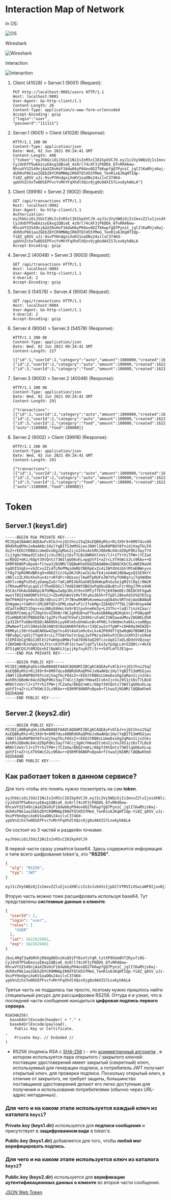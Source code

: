 # Interaction Map of Network

In OS:

![OS](https://github.com/Kraus17th/Interaction.Map.of.Network/blob/main/Map%20of%20Network/Assets/os.jpg)

Wireshark

![Wireshark](https://github.com/Kraus17th/Interaction.Map.of.Network/blob/main/Map%20of%20Network/Assets/wireshark.jpg)

Interaction

![Interaction](https://github.com/Kraus17th/Interaction.Map.of.Network/blob/main/Map%20of%20Network/Assets/Interaction.jpg)

1. Client (41028) > Server.1 (9001) (Request):

   ```http
   PUT http://localhost:9001/users HTTP/1.1
   Host: localhost:9001
   User-Agent: Go-http-client/1.1
   Content-Length: 26
   Content-Type: application/x-www-form-urlencoded
   Accept-Encoding: gzip
   {"login":"user",
   "password":"111111"}
   ```

2. Server.1 (9001) > Client (41028) (Response):

   ```http
   HTTP/1.1 200 OK
   Content-Type: application/json
   Date: Wed, 02 Jun 2021 09:24:41 GMT
   Content-Length: 496
   {"token":"eyJhbGciOiJSUzI1NiIsInR5cCI6IkpXVCJ9.eyJ1c2VySWQiOjIsImxvZ2luIjoidXNlciIsInJvbGVzIjpbIlVTRVIiXSwiaWF0IjoxNjIyNjI1ODgxLCJleHAiOjE2MjI2Mjk0ODF9.JbsL4MqT3q4bRVhjR8dg8KDvzKuQ9jFY8zoYzYqR_tztXP9kGm8hT2Ryxfi0G-CyJdnDfP5wEmzsyEAxg1QBieE_4z8rl74cXF3jP6DDk_6TvRR46ew-RhcwVYSIS49njAaXZ8vHzF16dw66yP04ov6D27kKwpfgQ7PyniC_jqlIlKwRhjsKwj-dUhRsP8k1ao2GEbZ8YCR9MN0pIR0dTQlH55fMeG_TenR1s6JKqHTIQp-Yi8Z_q9SV_uJi-9svPYHndgniXoKV1oaONs24xilvC374Kd-ypUVnZchxTw0DSEPFvcYvMnYFqXhdlXQzv9jg0u9AXIS7Lnx6yhAbLA"}
   ```

3. Client (39916) > Server.2 (9002) (Request):

   ```http
   GET /api/transactions HTTP/1.1
   Host: localhost:9002
   User-Agent: Go-http-client/1.1
   Authorization: eyJhbGciOiJSUzI1NiIsInR5cCI6IkpXVCJ9.eyJ1c2VySWQiOjIsImxvZ2luIjoidXNlciIsInJvbGVzIjpbIlVTRVIiXSwiaWF0IjoxNjIyNjI1ODgxLCJleHAiOjE2MjI2Mjk0ODF9.JbsL4MqT3q4bRVhjR8dg8KDvzKuQ9jFY8zoYzYqR_tztXP9kGm8hT2Ryxfi0G-CyJdnDfP5wEmzsyEAxg1QBieE_4z8rl74cXF3jP6DDk_6TvRR46ew-RhcwVYSIS49njAaXZ8vHzF16dw66yP04ov6D27kKwpfgQ7PyniC_jqlIlKwRhjsKwj-dUhRsP8k1ao2GEbZ8YCR9MN0pIR0dTQlH55fMeG_TenR1s6JKqHTIQp-Yi8Z_q9SV_uJi-9svPYHndgniXoKV1oaONs24xilvC374Kd-ypUVnZchxTw0DSEPFvcYvMnYFqXhdlXQzv9jg0u9AXIS7Lnx6yhAbLA
   Accept-Encoding: gzip
   ```

4. Server.2 (40048) > Server.3 (9003) (Request):

   ```http
   GET /api/transactions HTTP/1.1
   Host: localhost:9003
   User-Agent: Go-http-client/1.1
   X-Userid: 2
   Accept-Encoding: gzip
   ```

5. Server.3 (54578) > Server.4 (9004) (Request):

   ```http
   GET /api/transactions HTTP/1.1
   Host: localhost:9004
   User-Agent: Go-http-client/1.1
   X-Userid: 2
   Accept-Encoding: gzip
   ```

6. Server.4 (9004) > Server.3 (54578) (Response):

   ```http
   HTTP/1.1 200 OK
   Content-Type: application/json
   Date: Wed, 02 Jun 2021 09:24:41 GMT
   Content-Length: 227
   
   [{"id":1,"userId":2,"category":"auto","amount":1000000,"created":1622625845},{"id":2,"userId":2,"category":"auto","amount":100000,"created":1622625845},{"id":3,"userId":2,"category":"food","amount":100000,"created":1622625845}]
   ```

7. Server.3 (9003) > Server.2 (40048) (Response):

   ```http
   HTTP/1.1 200 OK
   Content-Type: application/json
   Date: Wed, 02 Jun 2021 09:24:41 GMT
   Content-Length: 291
   
   {"transactions":[{"id":1,"userId":2,"category":"auto","amount":1000000,"created":1622625845},{"id":2,"userId":2,"category":"auto","amount":100000,"created":1622625845},{"id":3,"userId":2,"category":"food","amount":100000,"created":1622625845}],"categoryStats":{"auto":1100000,"food":100000}}
   ```

8. Server.2 (9002) > Client (39916) (Response):

   ```http
   HTTP/1.1 200 OK
   Content-Type: application/json
   Date: Wed, 02 Jun 2021 09:24:41 GMT
   Content-Length: 291
   
   {"transactions":[{"id":1,"userId":2,"category":"auto","amount":1000000,"created":1622625845},{"id":2,"userId":2,"category":"auto","amount":100000,"created":1622625845},{"id":3,"userId":2,"category":"food","amount":100000,"created":1622625845}],"categoryStats":{"auto":1100000,"food":100000}}
   ```

# Token



## Server.1  (keys1.dir)

```asciiarmor
-----BEGIN RSA PRIVATE KEY-----
MIIEpAIBAAKCAQEAxFv8lbJ+njQ1thnz25qZAsEQB0yRhz+Ri3X9r9+6M97dus80
BRdkRaQPHxJxNaAKQc1HylYqBITS3mMSGjwsJ6WtlIAoR8PBUY8fnidjVagTkLFO
dzZ+rEEOJtRB0zLUmeDxxDg2qMan2ijn2nksAshRhJQ8eNc84cdZ0pPdKz3ay774
Ccj3gHcYHmadICs6nIjcVuJ9S1z16sT7LBiOWR6hlVeV/lJ+1TYrhiTPW+j7CZaX
w/BbQZ+mKi/6QpY39tQntz73WIlqGO6uhLxpgUtFI+aZrcLXTHSWiSJLs9KAx++Q
5KMF86NOPu8poA+f1twa3jN1NM/lQQBwKhmXbQIDAQABAoIBAQCKbC5LeWE5NaUH
kpQOI5XqEx+xhZCxv2Zi4fLMoPMqzdmRb7BERpExZs4iIWYdX4zbhlMtmEBWnyvo
Cf8g73pRGMKdBRtgO+d0D2lCnJGyOKJSRiwCbjAuTk4joU4mDJdDQwgsQ1SE9kYt
zNhlczZLX9vXkohux4zrvRTdFc+8QsoojlKwRTpRUFoJW7V5yfU9BqrujTqhWdDm
m8VlcvWgPsX5djyDamgZuGr7aKjAMI4bXGahBIQdkWnpRnGu5e1gM1tCOqt/0WiR
iTRkew0P6tyLqaCzlTheOEOGil74d8IANfOBO3ePqObuGBuBtsFzr9OgJ7MreXH0
03CAsfUhAoGBAOpLN7hMNpw2wQp3DLXt9sn5MTyffEYVjK9IWeDErZNIDCKFXgwD
mwstTBSIXA0ORPs5YGJJ+ZbvRUnWsViMvT9tyKu365hrFTpDl28boXdSVSQ7D3ig
NmTF6HG5Yg+0v3cQD/dDcoi3YlJY7Bnw9KNMv6xemwzuq5A4Xv5RTndjAoGBANaN
Eh0gmmj+YaHhY+2MjO0TQFn1PMLxbwFvPJ/IfxbMg+ZZAXDV7fT8LlSWY4hnp44W
dZadlkdNZt1Dqs+xuiN0yE6HeLVa9rB1tpxhneKm3y+L2SThc+laQl7jnzkZaa//
HEQURfCmmLgJTZ0gtUc4Z9bN/rNC1gRdUD+wFfbvAoGBANqyN2KqkVcjrPGNyqmP
ZIuHNbR20lPBDb8X8/1g2PzfhaQ7hVwFiZXXRGruFa6CIVW3awaUMov28GBKLOSR
Cp3IZkYTubBeVEQ8j4BA9GkiyyK0lm5sbhmGusBc4PH0L7x9m8mcha6kLvza0Bgu
2MwNeeT1shlSN4a5d8JANtQtAoGAH09fAVksr33QCau2xYfpWP+iOH6Na3WIWZE+
K6M6yLz30rnSeAEAROw4Zqe7xsA5t4aXim9c6vLkvA2P89df7qSwRqWGfBDWR1Im
YBPu0pC/qVSjT7qHC9rcLLTTG6YVwlVcbqL2wfPN/a194hxP2CDnJnXRYZ+zU9e6
SlEMI4kCgYBa11Nlkt2YwHdpu0MAvTeA76983aQ20Tczx4qX17aOLdDdnVVQzoqr
tZWXbWOrRJohpU/kSJYxrcK3fFdPJ2ctwe7jqVTylEo3yfpdgLLd+5ZQRt/+4kt6
BTS1gNCQSJt8M2QznbIlNyWXi3jpjjKp7uyHJT/3r++5dfLmf5JE1g==
-----END RSA PRIVATE KEY-----
```

```asciiarmor
-----BEGIN PUBLIC KEY-----
MIIBIjANBgkqhkiG9w0BAQEFAAOCAQ8AMIIBCgKCAQEAxFv8lbJ+njQ1thnz25qZ
AsEQB0yRhz+Ri3X9r9+6M97dus80BRdkRaQPHxJxNaAKQc1HylYqBITS3mMSGjws
J6WtlIAoR8PBUY8fnidjVagTkLFOdzZ+rEEOJtRB0zLUmeDxxDg2qMan2ijn2nks
AshRhJQ8eNc84cdZ0pPdKz3ay774Ccj3gHcYHmadICs6nIjcVuJ9S1z16sT7LBiO
WR6hlVeV/lJ+1TYrhiTPW+j7CZaXw/BbQZ+mKi/6QpY39tQntz73WIlqGO6uhLxp
gUtFI+aZrcLXTHSWiSJLs9KAx++Q5KMF86NOPu8poA+f1twa3jN1NM/lQQBwKhmX
bQIDAQAB
-----END PUBLIC KEY-----
```

## Server.2 (keys2.dir)

```asciiarmor
-----BEGIN PUBLIC KEY-----
MIIBIjANBgkqhkiG9w0BAQEFAAOCAQ8AMIIBCgKCAQEAxFv8lbJ+njQ1thnz25qZ
AsEQB0yRhz+Ri3X9r9+6M97dus80BRdkRaQPHxJxNaAKQc1HylYqBITS3mMSGjws
J6WtlIAoR8PBUY8fnidjVagTkLFOdzZ+rEEOJtRB0zLUmeDxxDg2qMan2ijn2nks
AshRhJQ8eNc84cdZ0pPdKz3ay774Ccj3gHcYHmadICs6nIjcVuJ9S1z16sT7LBiO
WR6hlVeV/lJ+1TYrhiTPW+j7CZaXw/BbQZ+mKi/6QpY39tQntz73WIlqGO6uhLxp
gUtFI+aZrcLXTHSWiSJLs9KAx++Q5KMF86NOPu8poA+f1twa3jN1NM/lQQBwKhmX
bQIDAQAB
-----END PUBLIC KEY-----
```

## Как работает token в данном сервисе?

Для того чтобы это понять нужно посмотреть на сам **token**. 

```apl
eyJhbGciOiJSUzI1NiIsInR5cCI6IkpXVCJ9.eyJ1c2VySWQiOjIsImxvZ2luIjoidXNlciIsInJvbGVzIjpbIlVTRVIiXSwiaWF0IjoxNjIyNjI1ODgxLCJleHAiOjE2MjI2Mjk0ODF9.JbsL4MqT3q4bRVhjR8dg8KDvzKuQ9jFY8zoYzYqR_tztXP9kGm8hT2Ryxfi0G-CyJdnDfP5wEmzsyEAxg1QBieE_4z8rl74cXF3jP6DDk_6TvRR46ew-RhcwVYSIS49njAaXZ8vHzF16dw66yP04ov6D27kKwpfgQ7PyniC_jqlIlKwRhjsKwj-dUhRsP8k1ao2GEbZ8YCR9MN0pIR0dTQlH55fMeG_TenR1s6JKqHTIQp-Yi8Z_q9SV_uJi-9svPYHndgniXoKV1oaONs24xilvC374Kd-ypUVnZchxTw0DSEPFvcYvMnYFqXhdlXQzv9jg0u9AXIS7Lnx6yhAbLA
```

Он состоит из 3 частей и разделён точками:

```apl
eyJhbGciOiJSUzI1NiIsInR5cCI6IkpXVCJ9
```

В первой части сразу узнаётся base64. Здесь содержится информация о типе всего шифрования token'а, это **"RS256"**.

```json
{
  "alg": "RS256",
  "typ": "JWT"
}
```

```apl
eyJ1c2VySWQiOjIsImxvZ2luIjoidXNlciIsInJvbGVzIjpbIlVTRVIiXSwiaWF0IjoxNjIyNjI1ODgxLCJleHAiOjE2MjI2Mjk0ODF9
```

Вторую часть можно тоже расшифровать используя base64. Тут представлены **системные данные о клиенте**. 

```json
{
  "userId": 2,
  "login": "user",
  "roles": [
    "USER"
  ],
  "iat": 1622625881,
  "exp": 1622629481
}
```

```apl
JbsL4MqT3q4bRVhjR8dg8KDvzKuQ9jFY8zoYzYqR_tztXP9kGm8hT2Ryxfi0G-CyJdnDfP5wEmzsyEAxg1QBieE_4z8rl74cXF3jP6DDk_6TvRR46ew-RhcwVYSIS49njAaXZ8vHzF16dw66yP04ov6D27kKwpfgQ7PyniC_jqlIlKwRhjsKwj-dUhRsP8k1ao2GEbZ8YCR9MN0pIR0dTQlH55fMeG_TenR1s6JKqHTIQp-Yi8Z_q9SV_uJi-9svPYHndgniXoKV1oaONs24xilvC374Kd-ypUVnZchxTw0DSEPFvcYvMnYFqXhdlXQzv9jg0u9AXIS7Lnx6yhAbLA
```

Третья часть не поддалась так просто, поэтому нужно пришлось найти специальный ресурс для рассшифровки RS256. Оттуда я и узнал, что в последней части сообщения находиться **цифровая подпись первого сервера**.

```apl
RSASHA256(
  base64UrlEncode(header) + "." +
  base64UrlEncode(payload),
	Public Key or Certificate.
,
	Private Key. // Endoded //
)
```

- RS256 (подпись RSA с [SHA-256](https://en.wikipedia.org/wiki/SHA-256) ) - это [асимметричный алгоритм](https://en.wikipedia.org/wiki/Public-key_cryptography) , в котором используется пара открытого / закрытого ключей: поставщик удостоверений имеет закрытый (секретный) ключ, используемый для генерации подписи, а потребитель JWT получает открытый ключ. для проверки подписи. Поскольку открытый ключ, в отличие от закрытого, не требует защиты, большинство поставщиков удостоверений делают его легко доступным для получения и использования потребителями (обычно через URL-адрес метаданных).

### Для чего и на каком этапе используется каждый ключ из каталога `keys1`?

**Private.key (keys1.dir)** используется для **подписи сообщения** и присутствует в **защифрованном виде** в token'е.

**Public.key (keys1.dir)** добавляется для того, чтобы **любой мог верифицировать подпись.** 

### Для чего и на каком этапе используется ключ из каталога `keys2`?

**Public.key (keys2.dir)** используется для **верификации аутентификационных данных о клиенте** во второй части сообщения.

[JSON Web Token](https://ru.wikipedia.org/wiki/JSON_Web_Token)
